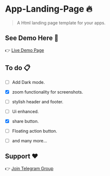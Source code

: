 # App-Landing-Page 🔥
> A Html landing page template for your apps.

## See Demo Here 👀
👉 [Live Demo Page](https://scriptersaurav.github.io/App-Landing-Page/)


## To do 📋
- [ ] Add Dark mode.
- [x] zoom functionality for screenshots.
- [ ] stylish header and footer.
- [ ] Ui enhanced.
- [x] share button.
- [ ] Floating action button.
- [ ] and many more...


## Support ❤
👉 [Join Telegram Group](https://t.me/webcoderhub)
